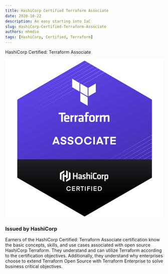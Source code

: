```yaml
---
title: HashiCorp Certified Terraform Associate
date: 2020-10-22
description: An easy starting into IaC
slug: HashiCorp-Certified-Terraform-Associate
authors: mhmdio
tags: [HashiCorp, Certified, Terraform]
---
```


HashiCorp Certified: Terraform Associate
<!--truncate-->
![tf](./Terraform-Associate-Badge.png)

### Issued by HashiCorp

Earners of the HashiCorp Certified: Terraform Associate certification know the basic concepts, skills, and use cases associated with open source HashiCorp Terraform. They understand and can utilize Terraform according to the certification objectives. Additionally, they understand why enterprises choose to extend Terraform Open Source with Terraform Enterprise to solve business critical objectives.
